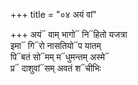 +++
title = "०४ अयं वां"

+++
अयं᳓ वाम् भागो᳓ नि᳓हितो यजत्रा  
इमा᳓ गि᳓रो नासतियो᳓प यातम्  
पि᳓बतं सो᳓मम् म᳓धुमन्तम् अस्मे᳓  
प्र᳓ दाशुवां᳓सम् अवतं श᳓चीभिः